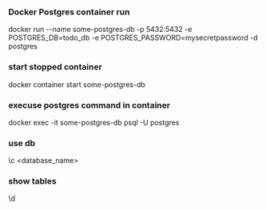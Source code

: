 
### Docker Postgres container run
docker run --name some-postgres-db -p 5432:5432 -e POSTGRES_DB=todo_db -e POSTGRES_PASSWORD=mysecretpassword -d postgres

### start stopped container
docker container start some-postgres-db

### execuse postgres command in container 
docker exec -it some-postgres-db psql -U postgres

### use db
\c <database_name>

### show tables
\d